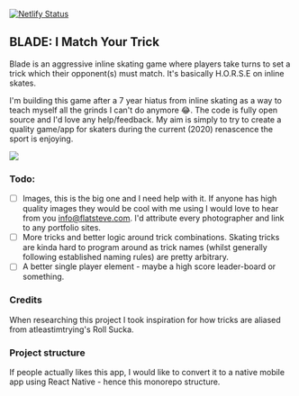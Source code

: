 [![Netlify Status](https://api.netlify.com/api/v1/badges/7a60a686-47af-4724-99aa-a9011c6e0ebe/deploy-status)](https://app.netlify.com/sites/blader/deploys)

## BLADE: I Match Your Trick

Blade is an aggressive inline skating game where players take turns to set a trick which their opponent(s) must match. It's basically H.O.R.S.E on inline skates.

I'm building this game after a 7 year hiatus from inline skating as a way to teach myself all the grinds I can't do anymore 😂. The code is fully open source and I'd love any help/feedback. My aim is simply to try to create a quality game/app for skaters during the current (2020) renascence the sport is enjoying.

![](http://g.recordit.co/udqFQhGXfo.gif)

### Todo:

- [ ] Images, this is the big one and I need help with it. If anyone has high quality images they would be cool with me using I would love to hear from you info@flatsteve.com. I'd attribute every photographer and link to any portfolio sites.
- [ ] More tricks and better logic around trick combinations. Skating tricks are kinda hard to program around as trick names (whilst generally following established naming rules) are pretty arbitrary.
- [ ] A better single player element - maybe a high score leader-board or something.

### Credits

When researching this project I took inspiration for how tricks are aliased from atleastimtrying's Roll Sucka.

### Project structure

If people actually likes this app, I would like to convert it to a native mobile app using React Native - hence this monorepo structure.
